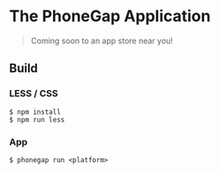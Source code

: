 # The PhoneGap Application

> Coming soon to an app store near you!


## Build

### LESS / CSS

    $ npm install
    $ npm run less

### App

    $ phonegap run <platform>
